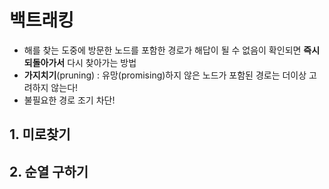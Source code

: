 # 백트래킹

- 해를 찾는 도중에 방문한 노드를 포함한 경로가 해답이 될 수 없음이 확인되면 **즉시 되돌아가서** 다시 찾아가는 방법
- **가지치기**(pruning) : 유망(promising)하지 않은 노드가 포함된 경로는 더이상 고려하지 않는다!
- 불필요한 경로 조기 차단!

## 1. 미로찾기




## 2. 순열 구하기
